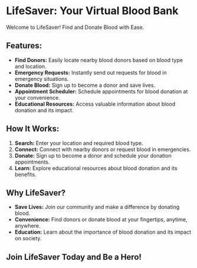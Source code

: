# LifeSaver: Your Virtual Blood Bank

Welcome to LifeSaver! Find and Donate Blood with Ease.

## Features:

- **Find Donors:** Easily locate nearby blood donors based on blood type and location.
- **Emergency Requests:** Instantly send out requests for blood in emergency situations.
- **Donate Blood:** Sign up to become a donor and save lives.
- **Appointment Scheduler:** Schedule appointments for blood donation at your convenience.
- **Educational Resources:** Access valuable information about blood donation and its impact.

## How It Works:

1. **Search:** Enter your location and required blood type.
2. **Connect:** Connect with nearby donors or request blood in emergencies.
3. **Donate:** Sign up to become a donor and schedule your donation appointments.
4. **Learn:** Explore educational resources about blood donation and its benefits.

## Why LifeSaver?

- **Save Lives:** Join our community and make a difference by donating blood.
- **Convenience:** Find donors or donate blood at your fingertips, anytime, anywhere.
- **Education:** Learn about the importance of blood donation and its impact on society.

## Join LifeSaver Today and Be a Hero!
